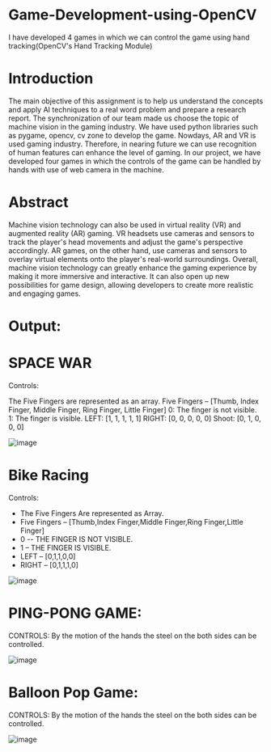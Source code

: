 # Game-Development-using-OpenCV
I have developed 4 games in which we can control the game using hand tracking(OpenCV's Hand Tracking Module)


# Introduction

The main objective of this assignment is to help us understand the
concepts and apply AI techniques to a real word problem and prepare a
research report. The synchronization of our team made us choose the topic
of machine vision in the gaming industry. We have used python libraries
such as pygame, opencv, cv zone to develop the game. Nowdays, AR and
VR is used gaming industry. Therefore, in nearing future we can use
recognition of human features can enhance the level of gaming. In our
project, we have developed four games in which the controls of the game
can be handled by hands with use of web camera in the machine.

# Abstract


Machine vision technology can also be used in virtual reality (VR) and
augmented reality (AR) gaming. VR headsets use cameras and sensors to
track the player&#39;s head movements and adjust the game&#39;s perspective
accordingly. AR games, on the other hand, use cameras and sensors to
overlay virtual elements onto the player&#39;s real-world surroundings.
Overall, machine vision technology can greatly enhance the gaming
experience by making it more immersive and interactive. It can also open
up new possibilities for game design, allowing developers to create more
realistic and engaging games.

# Output:

# SPACE WAR
Controls:

The Five Fingers are represented as an array.
Five Fingers – [Thumb, Index Finger, Middle Finger, Ring Finger, Little Finger]
0: The finger is not visible.
1: The finger is visible.
LEFT: [1, 1, 1, 1, 1]
RIGHT: [0, 0, 0, 0, 0]
Shoot: [0, 1, 0, 0, 0]




![image](https://github.com/KAVINT21/Game-Development-using-OpenCV/assets/95117554/e16b7415-ca40-4d86-9c17-32900ad59134)


# Bike Racing

Controls:

 - The Five Fingers Are represented as Array.
 - Five Fingers – [Thumb,Index Finger,Middle Finger,Ring Finger,Little Finger]
 - 0 -- THE FINGER IS NOT VISIBLE.
 - 1 –  THE FINGER IS VISIBLE.
 - LEFT – [0,1,1,0,0]
 - RIGHT – [0,1,1,1,0]


![image](https://github.com/KAVINT21/Game-Development-using-OpenCV/assets/95117554/985715a8-4e74-4fe0-b069-34745f72c5cf)

# PING-PONG GAME:

CONTROLS:
By the motion of the hands the steel on the both sides can be controlled.


![image](https://github.com/KAVINT21/Game-Development-using-OpenCV/assets/95117554/b2645562-587e-492f-a0e4-95b5443ba810)


# Balloon Pop Game:

CONTROLS:
By the motion of the hands the steel on the both sides can be controlled.


![image](https://github.com/KAVINT21/Game-Development-using-OpenCV/assets/95117554/a9e8aba6-282b-4d88-9722-4ec6acd612d2)
